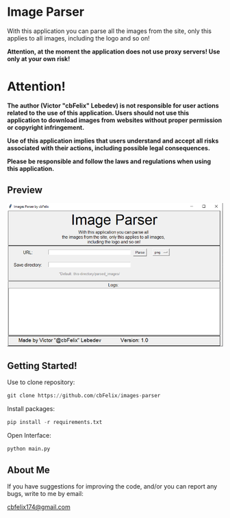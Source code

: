 
# Image Parser
With this application you can parse all the images from the site,
only this applies to all images, including the logo and so on!

**Attention, at the moment the application does not use proxy servers! Use only at your own risk!**

# Attention!
**The author (Victor "cbFelix" Lebedev) is not responsible for user actions related to the use** **of this application. Users should not use this application to download images from** **websites without proper permission or copyright infringement.**

**Use of this application implies that users understand and accept all risks associated** **with their actions, including possible legal consequences.**

**Please be responsible and follow the laws and regulations when using this application.**

## Preview
![preview](https://github.com/cbFelix/images-parser/blob/main/src/preview.png)
## Getting Started!
Use to clone repository:
```python
git clone https://github.com/cbFelix/images-parser
```
Install packages:
```python
pip install -r requirements.txt
```
Open Interface:
```python
python main.py
```

## About Me 
If you have suggestions for improving the code, and/or you can report any bugs, write to me by email:

cbfelix174@gmail.com

